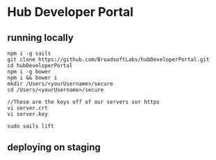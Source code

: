 # Hub Developer Portal

## running locally

```
npm i -g sails
git clone https://github.com/BroadsoftLabs/hubDeveloperPortal.git
cd hubDeveloperPortal
npm i -g bower
npm i && bower i
mkdir /Users/<yourUsername>/secure
cd /Users/<yourUsername>/secure

//These are the keys off of our servers sor https
vi server.crt
vi server.key

sudo sails lift
```

## deploying on staging

